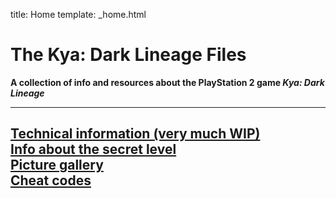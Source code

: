 title: Home
template: _home.html

# The Kya: Dark Lineage Files
**A collection of info and resources about the PlayStation 2 game *Kya: Dark Lineage***

---
[Technical information (very much WIP)](./technical)  
[Info about the secret level](./secrlvl)  
[Picture gallery](./pictures)  
[Cheat codes](./cheats)  
---
